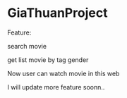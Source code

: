 # GiaThuanProject


Feature:

search movie

get list movie by tag gender

Now user can watch movie in this web



I will update more feature soonn..
